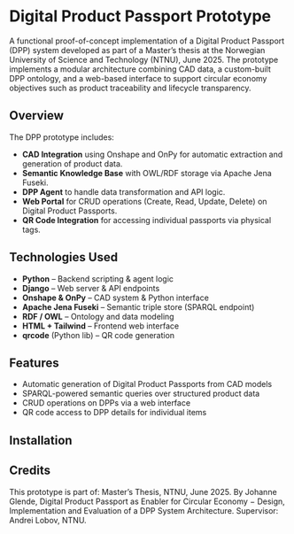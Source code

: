 # Digital Product Passport Prototype

A functional proof-of-concept implementation of a Digital Product Passport (DPP) system developed as part of a Master’s thesis at the Norwegian University of Science and Technology (NTNU), June 2025. The prototype implements a modular architecture combining CAD data, a custom-built DPP ontology, and a web-based interface to support circular economy objectives such as product traceability and lifecycle transparency.

## Overview

The DPP prototype includes:
- **CAD Integration** using Onshape and OnPy for automatic extraction and generation of product data.
- **Semantic Knowledge Base** with OWL/RDF storage via Apache Jena Fuseki.
- **DPP Agent** to handle data transformation and API logic.
- **Web Portal** for CRUD operations (Create, Read, Update, Delete) on Digital Product Passports.
- **QR Code Integration** for accessing individual passports via physical tags.

## Technologies Used

- **Python** – Backend scripting & agent logic
- **Django** – Web server & API endpoints
- **Onshape & OnPy** – CAD system & Python interface
- **Apache Jena Fuseki** – Semantic triple store (SPARQL endpoint)
- **RDF / OWL** – Ontology and data modeling
- **HTML + Tailwind** – Frontend web interface
- **qrcode** (Python lib) – QR code generation

## Features

- Automatic generation of Digital Product Passports from CAD models
- SPARQL-powered semantic queries over structured product data
- CRUD operations on DPPs via a web interface
- QR code access to DPP details for individual items

## Installation


## Credits
This prototype is part of:
Master’s Thesis, NTNU, June 2025. By Johanne Glende, Digital Product Passport as Enabler for Circular Economy − Design, Implementation and Evaluation of a DPP System Architecture.
Supervisor: Andrei Lobov, NTNU.
